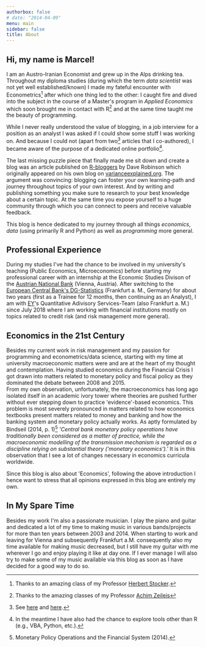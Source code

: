 ```yaml
---
authorbox: false
# date: "2014-04-09"
menu: main
sidebar: false
title: About
---
```


## Hi, my name is Marcel! ##

I am an Austro-Iranian Economist and grew up in the Alps drinking tea. Throughout my diploma studies (during which the term <em>data scientist</em> was not yet well established/known) I made my fateful encounter with Econometrics[^1] after which one thing led to the other: I caught fire and dived into the subject in the course of a Master's program in <em>Applied Economics</em> which soon brought me in contact with R[^2] and at the same time taught me the beauty of programming.

While I never really understood the value of blogging, in a job interview for a position as an analyst I was asked if I could show some stuff I was working on. And because I could not (apart from two[^3] articles that I co-authored), I became aware of the purpose of a dedicated online portfolio[^4].

The last missing puzzle piece that finally made me sit down and create a blog was an article published on [R-bloggers](https://www.r-bloggers.com/advice-to-aspiring-data-scientists-start-a-blog/">R-bloggers</a>) by Dave Robinson which originally appeared on his own blog on [varianceexplained.org](http://varianceexplained.org/r/start-blog/">varianceexplained.org</a>). The argument was convincing: blogging can foster your own learning-path and journey throughout topics of your own interest. And by writing and publishing something you make sure to research to your best knowledge about a certain topic. At the same time you expose yourself to a huge community through which you can connect to peers and receive valuable feedback.</p>

This blog is hence dedicated to my journey through all things <em>economics</em>, <em>data</em> (using primarily R and Python) as well as <em>programming</em> more general.

## Professional Experience ##
During my studies I've had the chance to be involved in my university's teaching (Public Economics, Microeconomics) before starting my professional career with an internship at the Economic Studies Divison of the [Austrian National Bank](https://www.oenb.at/) (Vienna, Austria). After switching to the [European Central Bank's DG-Statistics](https://www.ecb.europa.eu/stats/html/index.en.html) (Frankfurt a. M., Germany) for about two years (first as a Trainee for 12 months, then continuing as an Analyst), I am with [EY](https://www.ey.com/de_de)'s Quantitative Adivisory Services-Team (also Frankfurt a. M.) since July 2018 where I am working with financial institutions mostly on topics related to credit risk (and risk management more general).


## Economics in the 21st Century ##
Besides my current work in risk management and my passion for programming and econometrics/data science, starting with my time at university macroeconomic matters were and are at the heart of my thought and contemplation. Having studied economics during the Financial Crisis I got drawn into matters related to monetary policy and fiscal policy as they dominated the debate between 2008 and 2015. \
From my own observation, unfortunately, the macroeconomics has long ago isolated itself in an academic ivory tower where theories are pushed further without ever stepping down to practice 'evidence'-based economics. This problem is most severely pronounced in matters related to how economics textbooks present matters related to money and banking and how the banking system and monetary policy actually works. As aptly formulated by Bindseil (2014, p. 1)[^5] *'Central bank monetary policy operations have traditionally been considered as a matter of practice, while the macroeconomic modelling of the transmission mechanism is regarded as a discipline relying on substantial theory ('monetary economics').'* It is in this observation that I see a lot of changes necessary in economics curricula worldwide.

Since this blog is also about 'Economics', following the above introduction I hence want to stress that all opinions expressed in this blog are entirely my own.


## In My Spare Time ##
Besides my work I'm also a passionate musician. I play the piano and guitar and dedicated a lot of my time to making music in various bands/projects for more than ten years between 2003 and 2014. When starting to work and leaving for Vienna and subsequently Frankfurt a.M. consequently also my time available for making music decreased, but I still have my guitar with me wherever I go and enjoy playing it like at day one. If I ever manage I will also try to make some of my music available via this blog as soon as I have decided for a good way to do so.</p>

[^1]: Thanks to an amazing class of my Professor [Herbert Stocker](https://www.hsto.info/econometrics/).

[^2]: Thanks to the amazing classes of my Professor [Achim Zeileis](https://eeecon.uibk.ac.at/~zeileis/)

[^3]: See [here](https://econpapers.repec.org/article/onboenbfs/y_3a2016_3ai_3a31_3ab_3a3.htm) and [here](https://www.unece.org/fileadmin/DAM/stats/documents/ece/ces/ge.42/2017/ECB.pdf).

[^4]: In the meantime I have also had the chance to explore tools other than R (e.g., VBA, Python, etc.).

[^5]: Monetary Policy Operations and the Financial System (2014).